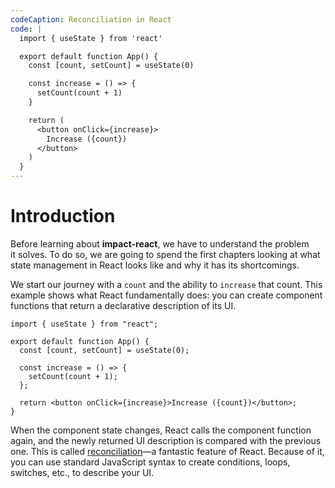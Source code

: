 ```yaml
---
codeCaption: Reconciliation in React
code: |
  import { useState } from 'react'

  export default function App() {
    const [count, setCount] = useState(0)

    const increase = () => {
      setCount(count + 1)
    }

    return (
      <button onClick={increase}>
        Increase ({count})
      </button>
    )
  }
---
```


# Introduction

Before learning about **impact-react**, we have to understand the problem it solves. To do so, we are going to spend the first chapters looking at what state management in React looks like and why it has its shortcomings.

We start our journey with a `count` and the ability to `increase` that count. This example shows what React fundamentally does: you can create component functions that return a declarative description of its UI.

```tsx
import { useState } from "react";

export default function App() {
  const [count, setCount] = useState(0);

  const increase = () => {
    setCount(count + 1);
  };

  return <button onClick={increase}>Increase ({count})</button>;
}
```

When the component state changes, React calls the component function again, and the newly returned UI description is compared with the previous one. This is called [reconciliation](https://legacy.reactjs.org/docs/reconciliation.html)—a fantastic feature of React. Because of it, you can use standard JavaScript syntax to create conditions, loops, switches, etc., to describe your UI.

<ClientOnly>
 <Playground />
</ClientOnly>
